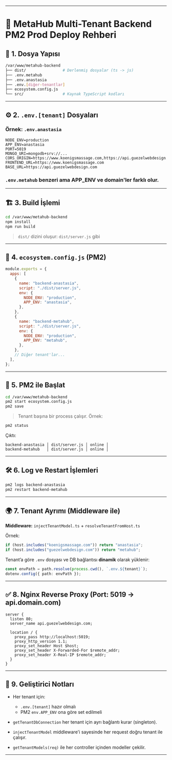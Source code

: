 
---

# 🚀 MetaHub Multi-Tenant Backend PM2 Prod Deploy Rehberi

## 📁 1. Dosya Yapısı

```bash
/var/www/metahub-backend
├── dist/                # Derlenmiş dosyalar (ts -> js)
├── .env.metahub
├── .env.anastasia
├── .env.[diğer-tenantlar]
├── ecosystem.config.js
└── src/                 # Kaynak TypeScript kodları
```

---

## ⚙️ 2. `.env.[tenant]` Dosyaları

### Örnek: `.env.anastasia`

```env
NODE_ENV=production
APP_ENV=anastasia
PORT=5019
MONGO_URI=mongodb+srv://...
CORS_ORIGIN=https://www.koenigsmassage.com,https://api.guezelwebdesign.com
FRONTEND_URL=https://www.koenigsmassage.com
BASE_URL=https://api.guezelwebdesign.com
```

### `.env.metahub` benzeri ama APP\_ENV ve domain'ler farklı olur.

---

## 🏗️ 3. Build İşlemi

```bash
cd /var/www/metahub-backend
npm install
npm run build
```

> `dist/` dizini oluşur: `dist/server.js` gibi

---

## 🔁 4. `ecosystem.config.js` (PM2)

```js
module.exports = {
  apps: [
    {
      name: "backend-anastasia",
      script: "./dist/server.js",
      env: {
        NODE_ENV: "production",
        APP_ENV: "anastasia",
      },
    },
    {
      name: "backend-metahub",
      script: "./dist/server.js",
      env: {
        NODE_ENV: "production",
        APP_ENV: "metahub",
      },
    },
    // Diğer tenant'lar...
  ],
};
```

---

## 🚀 5. PM2 ile Başlat

```bash
cd /var/www/metahub-backend
pm2 start ecosystem.config.js
pm2 save
```

> Tenant başına bir process çalışır. Örnek:

```bash
pm2 status
```

Çıktı:

```
backend-anastasia │ dist/server.js │ online │
backend-metahub   │ dist/server.js │ online │
```

---

## 🛠️ 6. Log ve Restart İşlemleri

```bash
pm2 logs backend-anastasia
pm2 restart backend-metahub
```

---

## 🌍 7. Tenant Ayrımı (Middleware ile)

**Middleware:** `injectTenantModel.ts` + `resolveTenantFromHost.ts`

Örnek:

```ts
if (host.includes("koenigsmassage.com")) return "anastasia";
if (host.includes("guezelwebdesign.com")) return "metahub";
```

Tenant’a göre `.env` dosyası ve DB bağlantısı **dinamik** olarak yüklenir:

```ts
const envPath = path.resolve(process.cwd(), `.env.${tenant}`);
dotenv.config({ path: envPath });
```

---

## ✅ 8. Nginx Reverse Proxy (Port: 5019 → api.domain.com)

```nginx
server {
  listen 80;
  server_name api.guezelwebdesign.com;

  location / {
    proxy_pass http://localhost:5019;
    proxy_http_version 1.1;
    proxy_set_header Host $host;
    proxy_set_header X-Forwarded-For $remote_addr;
    proxy_set_header X-Real-IP $remote_addr;
  }
}
```

---

## 🧼 9. Geliştirici Notları

* Her tenant için:

  * `.env.[tenant]` hazır olmalı
  * PM2 `env.APP_ENV` ona göre set edilmeli
* `getTenantDbConnection` her tenant için ayrı bağlantı kurar (singleton).
* `injectTenantModel` middleware'i sayesinde her request doğru tenant ile çalışır.
* `getTenantModels(req)` ile her controller içinden modeller çekilir.

---

